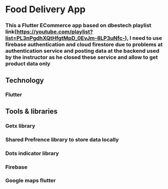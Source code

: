 # Food Delivery App


### This a Flutter ECommerce app based on dbestech playlist link(https://youtube.com/playlist?list=PL3nPgdhXQtHfgtMpD_0EvJm-8LP3uNfc-), I need to use firebase authentication and cloud firestore due to problems at authentication service and posting data at the backend used by the instructor as he closed these service and allow to get product data only

## Technology
### Flutter

## Tools & libraries
### Getx library 
### Shared Prefrence library to store data locally
### Dots indicator library
### Firebase 
### Google maps flutter
